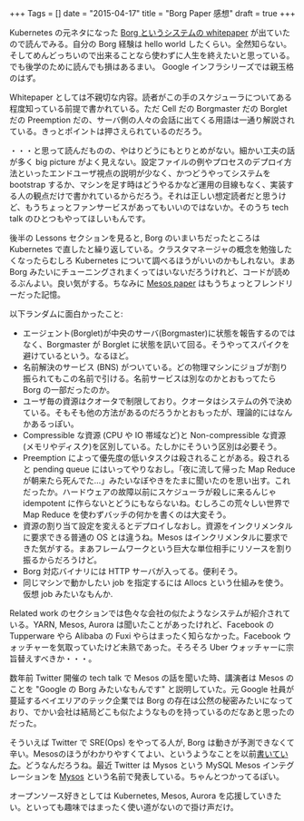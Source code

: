 +++
Tags = []
date = "2015-04-17"
title = "Borg Paper 感想"
draft = true
+++

Kubernetes の元ネタになった [Borg というシステムの whitepaper](http://research.google.com/pubs/pub43438.html) が出ていたので読んでみる。自分の Borg 経験は hello world したくらい。全然知らない。そしてめんどっちいので出来ることなら使わずに人生を終えたいと思っている。でも後学のために読んでも損はあるまい。 Google インフラシリーズでは親玉格のはず。

Whitepaper としては不親切な内容。読者がこの手のスケジューラについてある程度知っている前提で書かれている。ただ Cell だの Borgmaster だの Borglet だの Preemption だの、サーバ側の人々の会話に出てくる用語は一通り解説されている。きっとポイントは押さえられているのだろう。

・・・と思って読んだものの、やはりどうにもとりとめがない。細かい工夫の話が多く big picture がよく見えない。設定ファイルの例やプロセスのデプロイ方法といったエンドユーザ視点の説明が少なく、かつどうやってシステムを bootstrap するか、マシンを足す時はどうやるかなど運用の目線もなく、実装する人の観点だけで書かれているからだろう。それは正しい想定読者だと思うけど、もうちょっとファンサービスがあってもいいのではないか。そのうち tech talk のひとつもやってほしいもんです。

後半の Lessons セクションを見ると, Borg のいまいちだったところは Kubernetes で直したと繰り返している。クラスタマネージャの概念を勉強したくなったらむしろ Kubernetes について調べるほうがいいのかもしれない。まあ Borg みたいにチューニングされまくってはいないだろうけれど、コードが読めるぶんよい。良い気がする。ちなみに [Mesos paper](http://mesos.berkeley.edu/mesos_tech_report.pdf) はもうちょっとフレンドリーだった記憶。

以下ランダムに面白かったこと:

 * エージェント(Borglet)が中央のサーバ(Borgmaster)に状態を報告するのではなく、Borgmaster が Borglet に状態を訊いて回る。そうやってスパイクを避けているという。なるほど。
 * 名前解決のサービス (BNS) がついている。どの物理マシンにジョブが割り振られてもこの名前で引ける。名前サービスは別なのかとおもってたら Borg の一部だったのか。
 * ユーザ毎の資源はクオータで制限しており。クオータはシステムの外で決めている。そもそも他の方法があるのだろうかとおもったが、理論的にはなんかあるっぽい。
 * Compressible な資源 (CPU や IO 帯域など)と Non-compressible な資源(メモリやディスク)を区別している。たしかにそういう区別は必要そう。
 * Preemption によって優先度の低いタスクは殺されることがある。殺されると pending queue にはいってやりなおし。「夜に流して帰った Map Reduce が朝来たら死んでた…」みたいなぼやきをたまに聞いたのを思い出す。これだったか。ハードウェアの故障以前にスケジューラが殺しに来るんじゃ idempotent に作らないとどうにもならないね。むしろこの荒々しい世界で Map Reduce を使わずバッチの何かを書くのは大変そう。
 * 資源の割り当て設定を変えるとデプロイしなおし。資源をインクリメンタルに要求できる普通の OS とは違うね。Mesos はインクリメンタルに要求できた気がする。まあフレームワークという巨大な単位相手にリソースを割り振るからだろうけど。
 * Borg 対応バイナリには HTTP サーバが入ってる。便利そう。
 * 同じマシンで動かしたい job を指定するには Allocs という仕組みを使う。仮想 job みたいなもんか.

Related work のセクションでは色々な会社の似たようなシステムが紹介されている。YARN, Mesos, Aurora は聞いたことがあったけれど、Facebook の Tupperware やら Alibaba の Fuxi やらはまったく知らなかった。Facebook ウォッチャーを気取っていたけど未熟であった。そろそろ Uber ウォッチャーに宗旨替えすべきか・・・。

数年前 Twitter 開催の tech talk で Mesos の話を聞いた時、講演者は Mesos のことを "Google の Borg みたいなもんです" と説明していた。元 Google 社員が蔓延するベイエリアのテック企業では Borg の存在は公然の秘密みたいになっており、でかい会社は結局どこも似たようなものを持っているのだなあと思ったのだった。

そういえば Twitter で SRE(Ops) をやってる人が, Borg は動きが予測できなくて辛い。Mesosのほうがわかりやすくてよい、というようなことを以前[書いていた](http://www.goodmath.org/blog/2014/02/14/controlling-thousands-of-machines-aka-my-day-job/)。どうなんだろうね。最近 Twitter は Mysos という MySQL Mesos インテグレーションを [Mysos](https://blog.twitter.com/2015/another-look-at-mysql-at-twitter-and-incubating-mysos) という名前で発表している。ちゃんとつかってるぽい。

オープンソース好きとしては Kubernetes, Mesos, Aurora を応援していきたい。といっても趣味ではまったく使い道がないので掛け声だけ。
